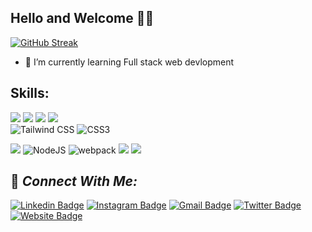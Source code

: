 ## Hello and Welcome 🙏🏻
[![GitHub Streak](https://streak-stats.demolab.com?user=jatinfoujdar&theme=dark&border_radius=6.1&date_format=j%20M%5B%20Y%5D)](https://git.io/streak-stats)


- 🔭 I’m currently learning Full stack web devlopment

## Skills:

![](https://img.shields.io/badge/HTML5-E34F26?style=for-the-badge&logo=html5&logoColor=white)
![](https://img.shields.io/badge/JavaScript-323330?style=for-the-badge&logo=javascript&logoColor=F7DF1E)
![](https://img.shields.io/badge/ReactJs-%2320232a.svg?style=for-the-badge&logo=react&logoColor=%2361DAFB)
![](https://img.shields.io/badge/React-Native-%2320232a.svg?style=for-the-badge&logo=react&logoColor=%2361DAFB)
<br/>
<img alt="Tailwind CSS" src="https://img.shields.io/badge/tailwindcss-%2338B2AC.svg?style=for-the-badge&logo=tailwind-css&logoColor=white"/>
<img alt="CSS3" src="https://img.shields.io/badge/CSS3-1572B6?style=for-the-badge&logo=css3&logoColor=white"/>
<br/>
<p><img src="https://img.shields.io/badge/express.js-%23404d59.svg?style=for-the-badge&logo=express&logoColor=%2361DAFB" /> <img alt="NodeJS" src="https://img.shields.io/badge/node.js-6DA55F?style=for-the-badge&logo=node.js&logoColor=white" /> <img alt="webpack" src="https://img.shields.io/badge/webpack-%238DD6F9.svg?style=for-the-badge&logo=webpack&logoColor=white" /> <img src="https://img.shields.io/badge/MongoDB-4EA94B?style=for-the-badge&logo=mongodb&logoColor=white" /> <img src="https://img.shields.io/badge/NoSQL-4EA94B?style=for-the-badge&logo=mongodb&logoColor=white"/>
</p>

## 🤝 _Connect With Me:_ 

[![Linkedin Badge](https://img.shields.io/badge/-LinkedIn-5ce1e6?style=flat-square&logo=Linkedin&logoColor=050a30&link=https://www.linkedin.com/in/jatin-foujdar-066314247/)](https://www.linkedin.com/in/jatin-foujdar-066314247/)
[![Instagram Badge](https://img.shields.io/badge/-Instagram-050a30?style=flat-square&logo=instagram&logoColor=white&link=https://www.instagram.com/jatin_foujdar/)](https://www.instagram.com/jatin_foujdar/)
[![Gmail Badge](https://img.shields.io/badge/-Gmail-050a30?style=flat-square&logo=Gmail&logoColor=white&link=mailto:jatin321001@gmail.com)](mailto:jatin321001@gmail.com)
[![Twitter Badge](https://img.shields.io/badge/-Twitter-5ce1e6?style=flat-square&logo=twitter&logoColor=050a30&link=https://twitter.com/jatinfoujdar)](https://twitter.com/jatinfoujdar)
[![Website Badge](https://img.shields.io/badge/-Website-050a30?style=flat-square&logo=vercel&logoColor=white&link=https://jatinfoujdar32.netlify.app/)](https://jatinfoujdar32.netlify.app/)



